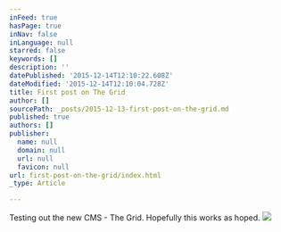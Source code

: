 ```yaml
---
inFeed: true
hasPage: true
inNav: false
inLanguage: null
starred: false
keywords: []
description: ''
datePublished: '2015-12-14T12:10:22.608Z'
dateModified: '2015-12-14T12:10:04.728Z'
title: First post on The Grid
author: []
sourcePath: _posts/2015-12-13-first-post-on-the-grid.md
published: true
authors: []
publisher:
  name: null
  domain: null
  url: null
  favicon: null
url: first-post-on-the-grid/index.html
_type: Article

---
```

Testing out the new CMS - The Grid. Hopefully this works as hoped.
![](https://the-grid-user-content.s3-us-west-2.amazonaws.com/5fb1f22b-9165-4d96-8dd8-927cc03c95d5.jpg)